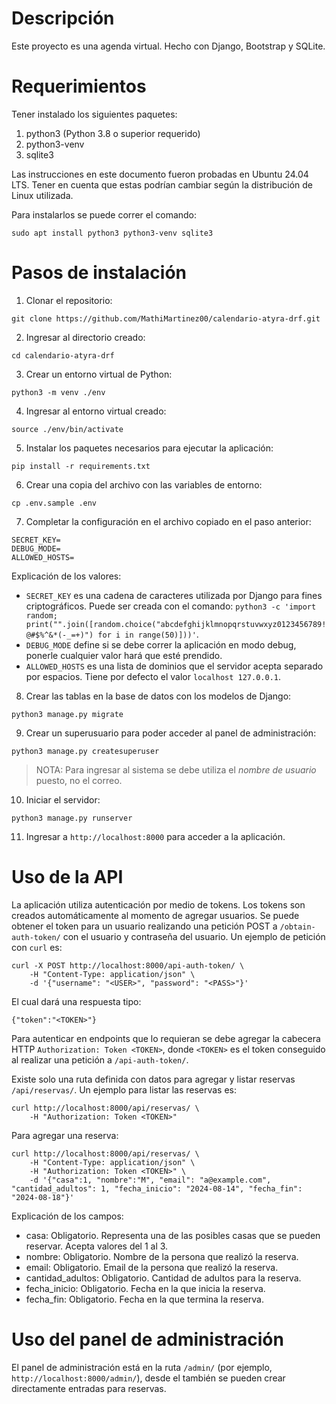 # Descripción 
Este proyecto es una agenda virtual. Hecho con Django, Bootstrap y SQLite.

# Requerimientos
Tener instalado los siguientes paquetes:
1. python3 (Python 3.8 o superior requerido)
2. python3-venv
3. sqlite3

Las instrucciones en este documento fueron probadas en Ubuntu 24.04 LTS. Tener en cuenta que estas podrían cambiar según la distribución de Linux utilizada.

Para instalarlos se puede correr el comando:

```
sudo apt install python3 python3-venv sqlite3
```

# Pasos de instalación
1. Clonar el repositorio: 
```
git clone https://github.com/MathiMartinez00/calendario-atyra-drf.git
```
2. Ingresar al directorio creado: 
```
cd calendario-atyra-drf
```
3. Crear un entorno virtual de Python:
```
python3 -m venv ./env
```
4. Ingresar al entorno virtual creado:
```
source ./env/bin/activate
```
5. Instalar los paquetes necesarios para ejecutar la aplicación:
```
pip install -r requirements.txt
```
6. Crear una copia del archivo con las variables de entorno:
```
cp .env.sample .env
```
7. Completar la configuración en el archivo copiado en el paso anterior:
```
SECRET_KEY=
DEBUG_MODE=
ALLOWED_HOSTS=
```
Explicación de los valores:

- `SECRET_KEY` es una cadena de caracteres utilizada por Django para fines criptográficos. Puede ser creada con el comando: `python3 -c 'import random; print("".join([random.choice("abcdefghijklmnopqrstuvwxyz0123456789!@#$%^&*(-_=+)") for i in range(50)]))'`.
- `DEBUG_MODE` define si se debe correr la aplicación en modo debug, ponerle cualquier valor hará que esté prendido.
- `ALLOWED_HOSTS` es una lista de dominios que el servidor acepta separado por espacios. Tiene por defecto el valor `localhost 127.0.0.1`.

8. Crear las tablas en la base de datos con los modelos de Django:
```
python3 manage.py migrate
```
9. Crear un superusuario para poder acceder al panel de administración:
```
python3 manage.py createsuperuser
```
> NOTA: Para ingresar al sistema se debe utiliza el *nombre de usuario* puesto, no el correo.

10. Iniciar el servidor:
```
python3 manage.py runserver
```
11. Ingresar a `http://localhost:8000` para acceder a la aplicación.

# Uso de la API

La aplicación utiliza autenticación por medio de tokens. Los tokens son creados automáticamente al momento de agregar usuarios. Se puede obtener el token para un usuario realizando una petición POST a `/obtain-auth-token/` con el usuario y contraseña del usuario. Un ejemplo de petición con `curl` es:

```
curl -X POST http://localhost:8000/api-auth-token/ \
    -H "Content-Type: application/json" \
    -d '{"username": "<USER>", "password": "<PASS>"}'
```

El cual dará una respuesta tipo:

```
{"token":"<TOKEN>"}
```

Para autenticar en endpoints que lo requieran se debe agregar la cabecera HTTP `Authorization: Token <TOKEN>`, donde `<TOKEN>` es el token conseguido al realizar una petición a `/api-auth-token/`.

Existe solo una ruta definida con datos para agregar y listar reservas `/api/reservas/`. Un ejemplo para listar las reservas es:
```
curl http://localhost:8000/api/reservas/ \
    -H "Authorization: Token <TOKEN>"
```
Para agregar una reserva:
```
curl http://localhost:8000/api/reservas/ \
    -H "Content-Type: application/json" \
    -H "Authorization: Token <TOKEN>" \
    -d '{"casa":1, "nombre":"M", "email": "a@example.com", "cantidad_adultos": 1, "fecha_inicio": "2024-08-14", "fecha_fin": "2024-08-18"}'
```

Explicación de los campos:
- casa: Obligatorio. Representa una de las posibles casas que se pueden reservar. Acepta valores del 1 al 3.
- nombre: Obligatorio. Nombre de la persona que realizó la reserva.
- email: Obligatorio. Email de la persona que realizó la reserva.
- cantidad_adultos: Obligatorio. Cantidad de adultos para la reserva.
- fecha_inicio: Obligatorio. Fecha en la que inicia la reserva.
- fecha_fin: Obligatorio. Fecha en la que termina la reserva.

# Uso del panel de administración

El panel de administración está en la ruta `/admin/` (por ejemplo, `http://localhost:8000/admin/`), desde el también se pueden crear directamente entradas para reservas.